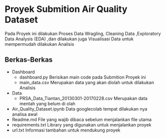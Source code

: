 # Proyek Submition Air Quality Dataset
<ins> </ins>
Pada Proyek ini dilakukan Proses Data Wragling, Cleaning Data ,Exploratory Data Analysis (EDA) ,dan dilakukan juga Visualisasi Data untuk mempermudah dilakukan Analisis

## Berkas-Berkas 
<ins> </ins>
- Dashboard
  - dashboard.py
    Berisikan main code pada Submition Proyek ini
  - main_data.csv
    Merupakan data yang akan diolah untuk dilakukan Analisis
- Data
  - PRSA_Data_Tiantan_20130301-20170228.csv
    Merupakan data mentah yang belum di olah
- Air_Quality_Dataset.ipynb
  Data googlecolab tempat dilakukan nya analisa awal
- Readme.md
  File yang wajib dibaca sebelum menjalankan file utama
- requirements.txt
  Library yang digunakan untuk menjalankan proyek
- url.txt
  Informasi tambahan untuk mendukung proyek
